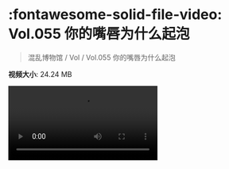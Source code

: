 # :fontawesome-solid-file-video: Vol.055 你的嘴唇为什么起泡

> 混乱博物馆 / Vol / Vol.055 你的嘴唇为什么起泡

**视频大小**: 24.24 MB

<div class="video"><video src="https://file.hsyhx.top/archive/混乱博物馆/Vol/Vol.055 你的嘴唇为什么起泡.mp4" controls preload>🤔 您的浏览器不支持 video 标签</video></div>